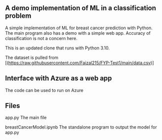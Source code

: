 ## A demo implementation of ML in a classification problem
 
A simple implementation of ML for breast cancer prediction with Python. The main program also has a demo with a simple web app. Accuracy of classification is not a concern here.

This is an updated clone that runs with Python 3.10.

The dataset is pulled from [(https://raw.githubusercontent.com/Faizal215/FYP-Test1/main/data.csv)]


## Interface with Azure as a web app

The code can be used to run on Azure

## Files

app.py  The main file

breastCancerModel.ipynb  The standalone program to output the model for app.py
